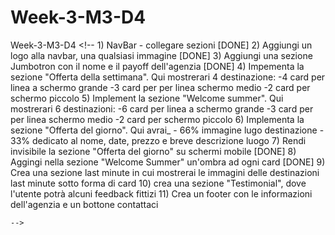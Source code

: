 # Week-3-M3-D4
 Week-3-M3-D4
    <!--
        1) NavBar - collegare sezioni [DONE]
        2) Aggiungi un logo alla navbar, una qualsiasi immagine [DONE]
        3) Aggiungi una sezione Jumbotron con il nome e il payoff dell'agenzia [DONE]
        4) Impementa la sezione "Offerta della settimana". Qui mostrerari 4 destinazione:
            -4 card per linea a schermo grande
            -3 card per per linea schermo medio
            -2 card per schermo piccolo
        5) Implement la sezione "Welcome summer". Qui mostrerari 6 destinazioni:
            -6 card per linea a schermo grande
            -3 card per per linea schermo medio
            -2 card per schermo piccolo
        6) Implementa la sezione "Offerta del giorno". Qui avrai_
            - 66% immagine lugo destinazione
            - 33% dedicato al nome, date, prezzo e breve descrizione luogo
        7) Rendi invisibile la sezione "Offerta del giorno" su schermi mobile [DONE]
        8) Aggingi nella sezione "Welcome Summer" un'ombra ad ogni card [DONE]
        9) Crea una sezione last minute in cui mostrerai le immagini delle destinazioni last minute sotto forma di card
        10) crea una sezione "Testimonial", dove l'utente potrà alcuni feedback fittizi
        11) Crea un footer con le informazioni dell'agenzia e un bottone contattaci
    
    
    -->